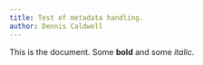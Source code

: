 ```yaml
---
title: Test of metadata handling.  
author: Dennis Caldwell  
---
```

This is the document. Some **bold** and some *italic*.
